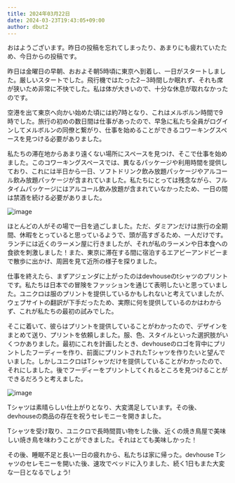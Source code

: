 ```yaml
---
title: 2024年03月22日
date: 2024-03-23T19:43:05+09:00
author: dbut2
---
```

おはようございます。昨日の投稿を忘れてしまったり、あまりにも疲れていたため、今日からの投稿です。

昨日は金曜日の早朝、おおよそ朝5時頃に東京へ到着し、一日がスタートしました。厳しいスタートでした。飛行機ではたった2－3時間しか眠れず、それも席が狭いため非常に不快でした。私は体が大きいので、十分な休息が取れなかったのです。

空港を出て東京へ向かい始めた頃には約7時となり、これはメルボルン時間で9時でした。旅行の初めの数日間は仕事があったので、早急に私たち全員がログインしてメルボルンの同僚と繋がり、仕事を始めることができるコワーキングスペースを見つける必要がありました。

私たちの滞在地からあまり遠くない場所にスペースを見つけ、そこで仕事を始めました。このコワーキングスペースでは、異なるパッケージや利用時間を提供しており、これには半日から一日、ソフトドリンク飲み放題パッケージやアルコール飲み放題パッケージが含まれていました。私たちにとっては残念ながら、フルタイムパッケージにはアルコール飲み放題が含まれていなかったため、一日の間は禁酒を続ける必要がありました。

![image](https://github.com/devhou-se/www-jp/assets/61171623/d6a0fbb4-4493-4dc7-8702-94b8fe32e53a)

ほとんどの人がその場で一日を過ごしました。ただ、ダミアンだけは旅行の全期間、休暇をとっていると思っているようで、頭が高すぎるため、一人だけです。ランチには近くのラーメン屋に行きましたが、それが私のラーメンや日本食への食欲を刺激しました！また、東京に滞在する間に宿泊するエアビーアンドビーまで散歩に出かけ、周囲を見て近所の様子を探りました。

仕事を終えたら、まずアジェンダに上がったのはdevhouseのtシャツのプリントです。私たちは日本での冒険をファッションを通じて表明したいと思っていました。ユニクロは服のプリントを提供しているかもしれないと考えていましたが、ウェブサイトの翻訳が下手だったため、実際に何を提供しているのかはわからず、これが私たちの最初の試みでした。

そこに着いて、彼らはプリントを提供していることがわかったので、デザインをまとめて送り、プリントを依頼しました。服、色、スタイルといった選択肢がいくつかありました。最初にこれを計画したとき、devhouseのロゴを背中にプリントしたフーディーを作り、前面にプリントされたTシャツを作りたいと望んでいました。しかしユニクロはTシャツだけを提供していることがわかったので、それにしました。後でフーディーをプリントしてくれるところを見つけることができるだろうと考えました。

![image](https://github.com/devhou-se/www-jp/assets/61171623/23a9e3e8-1dc6-4c4b-98d5-e1c2f58c1198)

Tシャツは素晴らしい仕上がりとなり、大変満足しています。その後、devhouseの商品の存在を祝うセレモニーを開きました。

Tシャツを受け取り、ユニクロで長時間買い物をした後、近くの焼き鳥屋で美味しい焼き鳥を味わうことができました。それはとても美味しかった！

その後、睡眠不足と長い一日の疲れから、私たちは家に帰った。devhouse Tシャツのセレモニーを開いた後、速攻でベッドに入りました、続く1日もまた大変な一日となるでしょう!